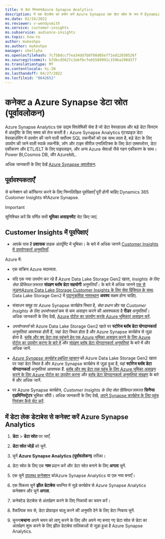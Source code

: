 ```yaml
---
title: से डेटा निगलनाAzure Synapse Analytics
description: में एक डेटाबेस का प्रयोग करें Azure Synapse एक डेटा स्रोत के रूप में Dynamics 365 Customer Insights.
ms.date: 02/24/2022
ms.reviewer: v-wendysmith
ms.service: customer-insights
ms.subservice: audience-insights
ms.topic: how-to
author: mukeshpo
ms.author: mukeshpo
manager: shellyha
ms.openlocfilehash: 7c758dccf7ea34dd7b8f80d05eff1ed12030526f
ms.sourcegitcommit: b7dbcd5627c2ebfbcfe65589991c159ba290d377
ms.translationtype: MT
ms.contentlocale: hi-IN
ms.lasthandoff: 04/27/2022
ms.locfileid: "8642652"
---
```

# <a name="connect-an-azure-synapse-data-source-preview"></a>कनेक्ट a Azure Synapse डेटा स्रोत (पूर्वावलोकन)

Azure Synapse Analytics एक उद्यम विश्लेषिकी सेवा है जो डेटा वेयरहाउस और बड़े डेटा सिस्टम में अंतर्दृष्टि के लिए समय को तेज करती है। Azure Synapse Analytics एंटरप्राइज़ डेटा वेयरहाउसिंग में उपयोग की जाने वाली सर्वोत्तम SQL तकनीकों को एक साथ लाता है, बड़े डेटा के लिए उपयोग की जाने वाली स्पार्क तकनीकें, लॉग और टाइम सीरीज़ एनालिटिक्स के लिए डेटा एक्सप्लोरर, डेटा एकीकरण और ETL/ELT के लिए पाइपलाइन, और अन्य Azure सेवाओं जैसे गहन एकीकरण के साथ।Power BI,Cosmos DB, और AzureML.

अधिक जानकारी के लिए देखें [Azure Synapse अवलोकन](/azure/synapse-analytics/overview-what-is).

## <a name="prerequisites"></a>पूर्वावश्यकताएँ

से कनेक्शन को कॉन्फ़िगर करने के लिए निम्नलिखित पूर्वापेक्षाएँ पूरी होनी चाहिए Dynamics 365 Customer Insights कोAzure Synapse.

> [!IMPORTANT]
> सुनिश्चित करें कि वर्णित सभी **भूमिका असाइनमेंट** सेट किए जाएं.  

## <a name="prerequisites-in-customer-insights"></a>Customer Insights में पूर्वापेक्षाएं

* आपके पास है **प्रशासक** ग्राहक अंतर्दृष्टि में भूमिका। के बारे में अधिक जानने [Customer Insights में उपयोगकर्ता अनुमतियाँ](permissions.md#assign-roles-and-permissions).

Azure में: 

- एक सक्रिय Azure सदस्यता.

- यदि एक नया उपयोग कर रहे हैं Azure Data Lake Storage Gen2 खाता, *Insights के लिए सेवा प्रिंसिपल* ज़रूरत **संग्रहण ब्लॉब डेटा सहयोगी** अनुमतियाँ। के बारे में अधिक जानने [एक से जुड़नाAzure Data Lake Storage Customer Insights के लिए सेवा प्रिंसिपल के साथ](connect-service-principal.md). Data Lake Storage Gen2 में [पदानुक्रमिक नामस्थान](/azure/storage/blobs/data-lake-storage-namespace) **अवश्य** सक्षम होना चाहिए.

- संसाधन समूह पर Azure Synapse कार्यक्षेत्र स्थित है, *सेवा प्रधान* और यह *Customer Insights के लिए उपयोगकर्ता* कम से कम असाइन करने की आवश्यकता है **रीडर** अनुमतियाँ। अधिक जानकारी के लिए देखें, [Azure पोर्टल का उपयोग करके Azure भूमिकाएं असाइन करें](/azure/role-based-access-control/role-assignments-portal).

- *उपयोगकर्ता* को Azure Data Lake Storage Gen2 खाते पर **स्टोरेज ब्लॉब डेटा योगदानकर्ता** अनुमतियां आवश्यक होती हैं, जहां डेटा स्थित होता है और Azure Synapse कार्यक्षेत्र से जुड़ा होता है. [ब्लॉब और क्यू डेटा तक पहुंचने हेतु एक Azure भूमिका असाइन करने के लिए Azure पोर्टल का उपयोग करना के बारे में](/azure/storage/common/storage-auth-aad-rbac-portal) और [संग्रहण ब्लॉब डेटा योगदानकर्ता अनुमतियां](/azure/role-based-access-control/built-in-roles#storage-blob-data-contributor) के बारे में और अधिक जानें.

- *[Azure Synapse कार्यक्षेत्र प्रबंधित पहचान](/azure/synapse-analytics/security/synapse-workspace-managed-identity)* को Azure Data Lake Storage Gen2 खाता पर जहां डेटा स्थित है और Azure Synapse कार्यक्षेत्र से जुड़ा हुआ है, वहां **स्टोरेज ब्लॉब डेटा योगदानकर्ता** अनुमतियां आवश्यक हैं. [ब्लॉब और क्यू डेटा तक पहुंच के लिए Azure भूमिका असाइन करने के लिए Azure पोर्टल का उपयोग करना](/azure/storage/common/storage-auth-aad-rbac-portal) और [ब्लॉब डेटा योगदानकर्ता अनुमतियां संग्रहण](/azure/role-based-access-control/built-in-roles#storage-blob-data-contributor) के बारे में और अधिक जानें.

- पर Azure Synapse कार्यक्षेत्र, *Customer Insights के लिए सेवा प्रिंसिपल* ज़रूरत **सिनैप्स एडमिनिस्ट्रेटर** भूमिका सौंपी। अधिक जानकारी के लिए देखें, [अपने Synapse कार्यक्षेत्र के लिए पहुंच नियंत्रण कैसे सेट करें](/azure/synapse-analytics/security/how-to-set-up-access-control).

## <a name="connect-to-data-lake-databases-in-azure-synapse-analytics"></a>में डेटा लेक डेटाबेस से कनेक्ट करें Azure Synapse Analytics

1. **डेटा** > **डेटा स्रोत** पर जाएँ.

1. **डेटा स्रोत जोड़ें** को चुनें.

1. चुनें **Azure Synapse Analytics (पूर्वावलोकन)** तरीका।

1. डेटा स्रोत के लिए एक **नाम** प्रदान करें और डेटा स्रोत बनाने के लिए **अगला** चुनें. 

1. एक चुनें [उपलब्ध कनेक्शन](connections.md) कोAzure Synapse Analytics या एक नया बनाएँ।

1. एक विकल्प चुनें **झील डेटाबेस** चयनित में जुड़े कार्यक्षेत्र से Azure Synapse Analytics कनेक्शन और चुनें **अगला**.

1. कनेक्टेड डेटाबेस से अंतर्ग्रहण करने के लिए निकायों का चयन करें। 

1. वैकल्पिक रूप से, डेटा प्रोफ़ाइल चालू करने की अनुमति देने के लिए डेटा निकाय चुनें. 

1. चुनना**बचाना** अपने चयन को लागू करने के लिए और अपने नए बनाए गए डेटा स्रोत से डेटा का अंतर्ग्रहण शुरू करने के लिए झील डेटाबेस तालिकाओं से जुड़ा हुआ है Azure Synapse Analytics.

